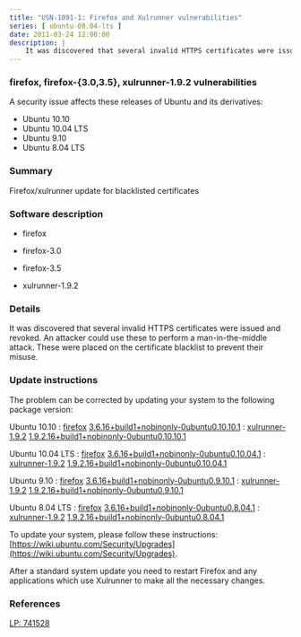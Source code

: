 ```yaml
---
title: "USN-1091-1: Firefox and Xulrunner vulnerabilities"
series: [ ubuntu-08.04-lts ]
date: 2011-03-24 12:00:00
description: |
    It was discovered that several invalid HTTPS certificates were issued and revoked. An attacker could use these to perform a man-in-the-middle attack. These were placed on the certificate blacklist to prevent their misuse. 
--- 
```

 
### firefox, firefox-{3.0,3.5}, xulrunner-1.9.2 vulnerabilities

A security issue affects these releases of Ubuntu and its derivatives:

* Ubuntu 10.10
* Ubuntu 10.04 LTS
* Ubuntu 9.10
* Ubuntu 8.04 LTS

### Summary

Firefox/xulrunner update for blacklisted certificates 

### Software description

* firefox 

* firefox-3.0 

* firefox-3.5 

* xulrunner-1.9.2 

### Details

It was discovered that several invalid HTTPS certificates were issued and revoked. An attacker could use these to perform a man-in-the-middle attack. These were placed on the certificate blacklist to prevent their misuse. 

### Update instructions

The problem can be corrected by updating your system to the following package version:

Ubuntu 10.10
 : [firefox](https://launchpad.net/ubuntu/+source/firefox) <span> [3.6.16+build1+nobinonly-0ubuntu0.10.10.1](https://launchpad.net/ubuntu/+source/firefox/3.6.16+build1+nobinonly-0ubuntu0.10.10.1) </span> 
 : [xulrunner-1.9.2](https://launchpad.net/ubuntu/+source/xulrunner-1.9.2) <span> [1.9.2.16+build1+nobinonly-0ubuntu0.10.10.1](https://launchpad.net/ubuntu/+source/xulrunner-1.9.2/1.9.2.16+build1+nobinonly-0ubuntu0.10.10.1) </span> 

Ubuntu 10.04 LTS
 : [firefox](https://launchpad.net/ubuntu/+source/firefox) <span> [3.6.16+build1+nobinonly-0ubuntu0.10.04.1](https://launchpad.net/ubuntu/+source/firefox/3.6.16+build1+nobinonly-0ubuntu0.10.04.1) </span> 
 : [xulrunner-1.9.2](https://launchpad.net/ubuntu/+source/xulrunner-1.9.2) <span> [1.9.2.16+build1+nobinonly-0ubuntu0.10.04.1](https://launchpad.net/ubuntu/+source/xulrunner-1.9.2/1.9.2.16+build1+nobinonly-0ubuntu0.10.04.1) </span> 

Ubuntu 9.10
 : [firefox](https://launchpad.net/ubuntu/+source/firefox-3.5) <span> [3.6.16+build1+nobinonly-0ubuntu0.9.10.1](https://launchpad.net/ubuntu/+source/firefox-3.5/3.6.16+build1+nobinonly-0ubuntu0.9.10.1) </span> 
 : [xulrunner-1.9.2](https://launchpad.net/ubuntu/+source/xulrunner-1.9.2) <span> [1.9.2.16+build1+nobinonly-0ubuntu0.9.10.1](https://launchpad.net/ubuntu/+source/xulrunner-1.9.2/1.9.2.16+build1+nobinonly-0ubuntu0.9.10.1) </span> 

Ubuntu 8.04 LTS
 : [firefox](https://launchpad.net/ubuntu/+source/firefox-3.0) <span> [3.6.16+build1+nobinonly-0ubuntu0.8.04.1](https://launchpad.net/ubuntu/+source/firefox-3.0/3.6.16+build1+nobinonly-0ubuntu0.8.04.1) </span> 
 : [xulrunner-1.9.2](https://launchpad.net/ubuntu/+source/xulrunner-1.9.2) <span> [1.9.2.16+build1+nobinonly-0ubuntu0.8.04.1](https://launchpad.net/ubuntu/+source/xulrunner-1.9.2/1.9.2.16+build1+nobinonly-0ubuntu0.8.04.1) </span> 

To update your system, please follow these instructions: [https://wiki.ubuntu.com/Security/Upgrades](https://wiki.ubuntu.com/Security/Upgrades).

After a standard system update you need to restart Firefox and any applications which use Xulrunner to make all the necessary changes. 

### References

 [LP: 741528](https://launchpad.net/bugs/741528)
 
